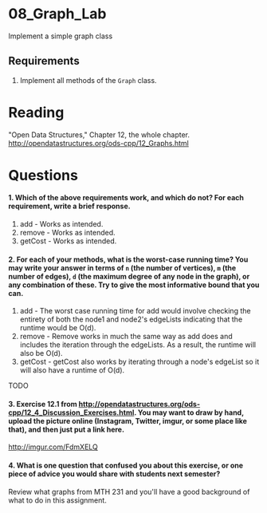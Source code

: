 08_Graph_Lab
============

Implement a simple graph class

Requirements
------------

1. Implement all methods of the `Graph` class.

Reading
=======
"Open Data Structures," Chapter 12, the whole chapter. http://opendatastructures.org/ods-cpp/12_Graphs.html

Questions
=========

#### 1. Which of the above requirements work, and which do not? For each requirement, write a brief response.

1. add - Works as intended.
2. remove - Works as intended.
3. getCost - Works as intended.

#### 2. For each of your methods, what is the worst-case running time? You may write your answer in terms of `n` (the number of vertices), `m` (the number of edges), `d` (the maximum degree of any node in the graph), or any combination of these. Try to give the most informative bound that you can.

1. add - The worst case running time for add would involve checking the entirety of both the node1 and node2's edgeLists indicating that the runtime would be O(d).
2. remove - Remove works in much the same way as add does and includes the iteration through the edgeLists.  As a result, the runtime will also be O(d).
3. getCost - getCost also works by iterating through a node's edgeList so it will also have a runtime of O(d).

TODO

#### 3. Exercise 12.1 from http://opendatastructures.org/ods-cpp/12_4_Discussion_Exercises.html. You may want to draw by hand, upload the picture online (Instagram, Twitter, imgur, or some place like that), and then just put a link here.

http://imgur.com/FdmXELQ


#### 4. What is one question that confused you about this exercise, or one piece of advice you would share with students next semester?

Review what graphs from MTH 231 and you'll have a good background of what to do in this assignment.  